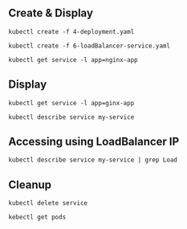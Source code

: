 Create & Display
----------------
    kubectl create -f 4-deployment.yaml
    
    kubectl create -f 6-loadBalancer-service.yaml
    
    kubectl get service -l app=nginx-app
   
 Display
 -------
    kubectl get service -l app=ginx-app
    
    kubectl describe service my-service
    
Accessing using LoadBalancer IP
-------------------------------
    kubectl describe service my-service | grep Load
    
Cleanup
-------

    kubectl delete service
    
    kebectl get pods
    
